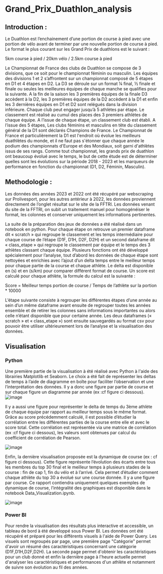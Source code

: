 # Grand_Prix_Duathlon_analysis

## Introduction : 
Le Duathlon est l’enchainement d’une portion de course à pied avec une portion de vélo avant de terminer par une nouvelle portion de course à pied. Le format le plus courant sur les Grand Prix de duathlons est le suivant :

5km course à pied / 20km vélo / 2.5km course à pied

Le Championnat de France des clubs de Duathlon se compose de 3 divisions, que ce soit pour le championnat féminin ou masculin. Les équipes des divisions 1 et 2 s’affrontent sur un championnat composé de 5 étapes en D1 et 4 étapes en D2. La D3 se déroule sur un format ¼ final, ½ finale et finale ou seules les meilleures équipes de chaque
manche se qualifies pour la suivante. A la fin de la saison les 3 premières équipes de la finale D3 accèdent à la D2, les 3 premières équipes de la D2 accèdent à la D1 et enfin les 3 dernières équipes en D1 et D2 sont relégués dans la division inférieure. Chaque club peut engager jusqu’à 5 athlètes par étape. Le classement est réalisé au cumul des places des 3 premiers athlètes de chaque équipe. A l’issue de chaque étape, un classement club est établi. A l’issue des 5 étapes, Les clubs féminins et masculins en tête du classement général de la D1 sont déclarés Champions de France. Le Championnat de France et particulièrement la D1 est l'endroit où évolue les meilleurs duathlètes du monde, et il ne faut pas s'étonner que chaque année le podium des championnats d'Europe et des Mondiaux, soit garni d'athlètes issus de ses rangs. Comme tout championnat, les grands prix de duathlon ont beaucoup évolué avec le temps, le but de cette étude est de déterminer quelles sont les évolutions sur la période 2018 - 2023 et les marqueurs de performance en fonction du championnat (D1, D2, Féminin, Masculin).
 
## Methodologie :
Les données des années 2023 et 2022 ont été récupéré par webscraping sur Prolivesport, pour les autres antérieur à 2022, les données proviennent directement de l’onglet résultat sur le site de la FFTRI. Les données venant du site de la FFTRI, on subit un traitement manuel pour homogénéiser le format, les colonnes et conserver uniquement les
informations pertinentes.

La suite de la préparation des jeux de données a été réalisé dans un notebook en python. Pour chaque étape on retrouve un premier dataframe dit « scratch » qui regroupe le classement et les temps intermédiaire pour chaque course de l’étape (D1F, D1H, D2F, D2H) et un second dataframe dit « class_etape » qui regroupe le classement par équipe et le temps des 3 athlètes classant chaque équipe. Plusieurs fonctions ont été développé spécialement pour l’analyse, tout d’abord les données de chaque étape sont nettoyées et enrichies avec l’ajout d’un delta temps entre le meilleur temps pour chaque partie de la course et chaque athlète. Le delta est disponible en (s) et en (s/km) pour comparer différent format de course. Un score est calculé pour chaque athlète, la formule du calcul est la suivante :
 
Score = Meilleur temps portion de course / Temps de l’athlète sur la portion * 10000 

L’étape suivante consiste à regrouper les différentes étapes d’une année au sein d’un même dataframe avant ensuite de regrouper toutes les années ensemble et de retirer les colonnes sans informations importantes ou alors celle n’étant disponible que pour certaine année. Les deux dataframes (« scratch » et « class_etape ») sont ensuite
sauvegardés au format csv pour pouvoir être utiliser ultérieurement lors de l’analyse et la visualisation des données.

## Visualisation

### Python
Une première partie de la visualisation à été réalisé avec Python à l'aide des librairies Matplotlib et Seaborn. Le choix a été fait de représenter les deltas de temps à l’aide de diagramme en boîte pour faciliter l’observation et une l’interprétation des données. Il y a donc une figure par partie de course et sur chaque figure un diagramme par année (ex :cf figure ci dessous).
![image](https://github.com/VioleauPierre/Grand_Prix_Duathlon_analysis/assets/129098391/c2512db2-7477-4cee-9785-cc23419da3f6)


Il y a aussi une figure pour représenter le delta de temps du 3ème athlète de chaque équipe par rapport au meilleur temps sous le même format. Grâce au score précédemment calculé, il est possible d’étudier la corrélation entre les différentes parties de la course entre elle et avec le score total. Cette corrélation est représentée via une matrice de corrélation (ex :cf figure ci dessous), les valeurs sont obtenues par calcul du coefficient de corrélation de Pearson.

![image](https://github.com/VioleauPierre/Grand_Prix_Duathlon_analysis/assets/129098391/77db31f0-c195-4a4f-b002-60089f5af29d)

Enfin, la dernière visualisation proposée est la dynamique de course (ex : cf figure ci dessous). Cette figure représente l’évolution des écarts entre tous les membres du top 30 final et le meilleur temps à plusieurs stades de la course : fin de cap 1, fin du vélo et à l’arrivé. Cela permet d’étudier comment chaque athlète du top 30 a évolué sur une course donnée. Il y a une figure par course. Ce rapport contiendra uniquement quelques exemples de dynamique de course, l’intégralité des graphiques est disponible dans le notebook Data_Visualization.ipynb. 

![image](https://github.com/VioleauPierre/Grand_Prix_Duathlon_analysis/assets/129098391/c13e0876-90ba-44d0-a9f7-5dfac4f1a2d6)

### Power BI

Pour rendre la visualisation des résultats plus interactive et accessible, un tableau de bord à été developpé sous Power BI. Les données ont été récupéré et préparé pour les différents visuels à l'aide de Power Query. Les visuels sont regroupés par page, une première page "Catégorie" permet d'avoir un résumé des caractéristiques concernant une catégorie (D1F,D1H,D2F,D2H). La seconde page permet d'obtenir les caractéristiques pour un club donné et enfin la dernière page à l'heure actuelle permet d'analyser les caractéristiques et performances d'un athlète et notamment de suivre son évolution au fil des années.

